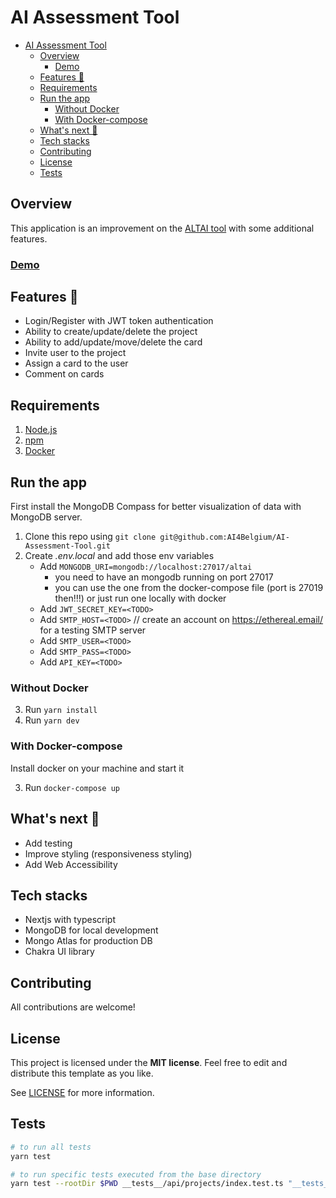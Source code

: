 # AI Assessment Tool

- [AI Assessment Tool](#ai-assessment-tool)
  - [Overview](#overview)
    - [Demo](#demo)
  - [Features 🤩](#features-)
  - [Requirements](#requirements)
  - [Run the app](#run-the-app)
    - [Without Docker](#without-docker)
    - [With Docker-compose](#with-docker-compose)
  - [What's next 🚀](#whats-next-)
  - [Tech stacks](#tech-stacks)
  - [Contributing](#contributing)
  - [License](#license)
  - [Tests](#tests)

## Overview

This application is an improvement on the [ALTAI tool](https://futurium.ec.europa.eu/en/european-ai-alliance/pages/welcome-altai-portal) with some additional features.

### [Demo](https://ai-assessment-tool-ai4belgium.vercel.app/)

## Features 🤩

- Login/Register with JWT token authentication
- Ability to create/update/delete the project
- Ability to add/update/move/delete the card
- Invite user to the project
- Assign a card to the user
- Comment on cards

## Requirements

1. [Node.js](https://nodejs.org/)
2. [npm](https://www.npmjs.com/)
3. [Docker](https://www.docker.com/)

## Run the app

First install the MongoDB Compass for better visualization of data with MongoDB server.

1. Clone this repo using `git clone git@github.com:AI4Belgium/AI-Assessment-Tool.git`
2. Create _.env.local_ and add those env variables
    - Add `MONGODB_URI=mongodb://localhost:27017/altai`
      - you need to have an mongodb running on port 27017
      - you can use the one from the docker-compose file (port is 27019 then!!!) or just run one locally with docker
    - Add `JWT_SECRET_KEY=<TODO>`
    - Add `SMTP_HOST=<TODO>` // create an account on https://ethereal.email/ for a testing SMTP server
    - Add `SMTP_USER=<TODO>`
    - Add `SMTP_PASS=<TODO>`
    - Add `API_KEY=<TODO>`

### Without Docker

3. Run `yarn install`
4. Run `yarn dev`

### With Docker-compose

Install docker on your machine and start it

3. Run `docker-compose up`

## What's next 🚀

- Add testing
- Improve styling (responsiveness styling)
- Add Web Accessibility

## Tech stacks

- Nextjs with typescript
- MongoDB for local development
- Mongo Atlas for production DB
- Chakra UI library

## Contributing

All contributions are welcome!

## License

This project is licensed under the **MIT license**. Feel free to edit and distribute this template as you like.

See [LICENSE](LICENSE) for more information.

## Tests

```bash
# to run all tests
yarn test

# to run specific tests executed from the base directory
yarn test --rootDir $PWD __tests__/api/projects/index.test.ts "__tests__/api/auth/\[...nextauth\].test.ts"
```
